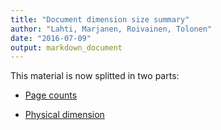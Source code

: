 ```yaml
---
title: "Document dimension size summary"
author: "Lahti, Marjanen, Roivainen, Tolonen"
date: "2016-07-09"
output: markdown_document
---
```


This material is now splitted in two parts:

  * [Page counts](pagecount.md)

  * [Physical dimension](dimension.md)


